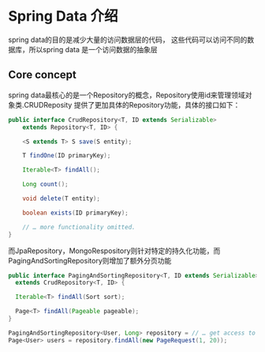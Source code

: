 # Spring Data 介绍
spring data的目的是减少大量的访问数据层的代码，
这些代码可以访问不同的数据库，所以spring data 是一个访问数据的抽象层

## Core concept
spring data最核心的是一个Repository的概念，Repository使用id来管理领域对象类.CRUDReposity 提供了更加具体的Repository功能，具体的接口如下：

```java
public interface CrudRepository<T, ID extends Serializable>
    extends Repository<T, ID> {

    <S extends T> S save(S entity); 

    T findOne(ID primaryKey);       

    Iterable<T> findAll();          

    Long count();                   

    void delete(T entity);          

    boolean exists(ID primaryKey);  

    // … more functionality omitted.
}
```

而JpaRepository，MongoRespository则针对特定的持久化功能，而PagingAndSortingRepository则增加了额外分页功能

```java
public interface PagingAndSortingRepository<T, ID extends Serializable>
  extends CrudRepository<T, ID> {

  Iterable<T> findAll(Sort sort);

  Page<T> findAll(Pageable pageable);
}
```

```java
PagingAndSortingRepository<User, Long> repository = // … get access to a bean
Page<User> users = repository.findAll(new PageRequest(1, 20));
```